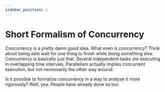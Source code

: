 ```yaml
---
sidebar_position: 1
---
```


# Short Formalism of Concurrency

Concurrency is a pretty damn good idea. What even is concurrency? Think about being able wait for one thing to finish while doing something else. Concurrency is basically just that. Several independent tasks are executing in overlapping time intervals. Parallelism actually implies concurrent execution, but not necessarily the other way around.

Is it possible to formalise concurrency in a way to analyse it more rigorously? Well, yea. People have already done so too.
